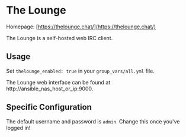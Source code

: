# The Lounge

Homepage: [https://thelounge.chat/](https://thelounge.chat/)

The Lounge is a self-hosted web IRC client.

## Usage

Set `thelounge_enabled: true` in your `group_vars/all.yml` file.

The Lounge web interface can be found at http://ansible_nas_host_or_ip:9000.

## Specific Configuration

The default username and password is `admin`. Change this once you've logged in!